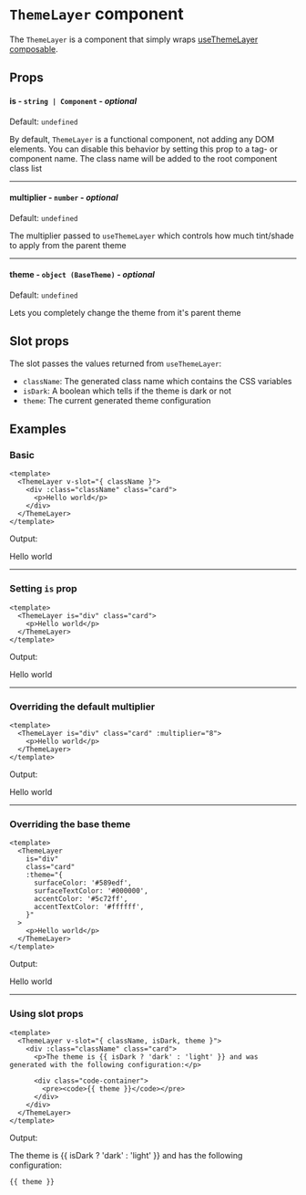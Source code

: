 # `ThemeLayer` component

The `ThemeLayer` is a component that simply wraps [useThemeLayer composable](/guide/composables/use-theme-layer).

## Props

#### is - `string | Component` - _optional_

Default: `undefined`

By default, `ThemeLayer` is a functional component, not adding any DOM elements. You can disable this behavior by setting this prop to a tag- or component name. The class name will be added to the root component class list

---

#### multiplier - `number` - _optional_

Default: `undefined`

The multiplier passed to `useThemeLayer` which controls how much tint/shade to apply from the parent theme

---

#### theme - `object (BaseTheme)` - _optional_

Default: `undefined`

Lets you completely change the theme from it's parent theme

## Slot props

The slot passes the values returned from `useThemeLayer`:

- `className`: The generated class name which contains the CSS variables
- `isDark`: A boolean which tells if the theme is dark or not
- `theme`: The current generated theme configuration

## Examples

### Basic

```vue
<template>
  <ThemeLayer v-slot="{ className }">
    <div :class="className" class="card">
      <p>Hello world</p>
    </div>
  </ThemeLayer>
</template>
```

Output:

<ThemeLayer v-slot="{ className }">
  <div :class="className" class="card">
    <p>Hello world</p>
  </div>
</ThemeLayer>

---

### Setting `is` prop

```vue
<template>
  <ThemeLayer is="div" class="card">
    <p>Hello world</p>
  </ThemeLayer>
</template>
```

Output:

<ThemeLayer is="div" class="card">
  <p>Hello world</p>
</ThemeLayer>

---

### Overriding the default multiplier

```vue
<template>
  <ThemeLayer is="div" class="card" :multiplier="8">
    <p>Hello world</p>
  </ThemeLayer>
</template>
```

Output:

<ThemeLayer is="div" class="card" :multiplier="8">
  <p>Hello world</p>
</ThemeLayer>

---

### Overriding the base theme

```vue
<template>
  <ThemeLayer
    is="div"
    class="card"
    :theme="{
      surfaceColor: '#589edf',
      surfaceTextColor: '#000000',
      accentColor: '#5c72ff',
      accentTextColor: '#ffffff',
    }"
  >
    <p>Hello world</p>
  </ThemeLayer>
</template>
```

Output:

<ThemeLayer is="div" class="card"
  :theme="{
    surfaceColor: '#589edf',
    surfaceTextColor: '#000000',
    accentColor: '#5c72ff',
    accentTextColor: '#ffffff',
  }">

<p>Hello world</p>
</ThemeLayer>

---

### Using slot props

```vue
<template>
  <ThemeLayer v-slot="{ className, isDark, theme }">
    <div :class="className" class="card">
      <p>The theme is {{ isDark ? 'dark' : 'light' }} and was generated with the following configuration:</p>

      <div class="code-container">
        <pre><code>{{ theme }}</code></pre>
      </div>
    </div>
  </ThemeLayer>
</template>
```

Output:

<ThemeLayer v-slot="{ className, isDark, theme }">
  <div :class="className" class="card">
    <p>The theme is {{ isDark ? 'dark' : 'light' }} and has the following configuration:</p>
    <div un-max="h-32" un-overflow="auto" un-text="xs artivue-text-alt-1" un-border="~ solid artivue-border" un-rounded="xl" un-p="x-4 y-0" un-bg="artivue-surface-dark">
      <pre un-m="t-0!"><code>{{ theme }}</code></pre>
    </div>
  </div>
</ThemeLayer>
